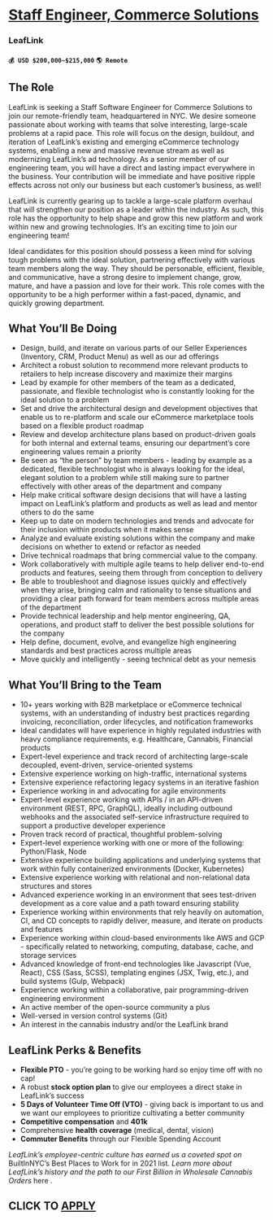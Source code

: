 # [Staff Engineer, Commerce Solutions](https://www.remotewlb.com/apply/staff-engineer-commerce-solutions-50901)  
### LeafLink  
#### `💰 USD $200,000~$215,000` `🌎 Remote`  

## **The Role**

LeafLink is seeking a Staff Software Engineer for Commerce Solutions to join our remote-friendly team, headquartered in NYC. We desire someone passionate about working with teams that solve interesting, large-scale problems at a rapid pace. This role will focus on the design, buildout, and iteration of LeafLink’s existing and emerging eCommerce technology systems, enabling a new and massive revenue stream as well as modernizing LeafLink’s ad technology. As a senior member of our engineering team, you will have a direct and lasting impact everywhere in the business. Your contribution will be immediate and have positive ripple effects across not only our business but each customer’s business, as well!

LeafLink is currently gearing up to tackle a large-scale platform overhaul that will strengthen our position as a leader within the industry. As such, this role has the opportunity to help shape and grow this new platform and work within new and growing technologies. It’s an exciting time to join our engineering team!

Ideal candidates for this position should possess a keen mind for solving tough problems with the ideal solution, partnering effectively with various team members along the way. They should be personable, efficient, flexible, and communicative, have a strong desire to implement change, grow, mature, and have a passion and love for their work. This role comes with the opportunity to be a high performer within a fast-paced, dynamic, and quickly growing department.

## **What You’ll Be Doing**

  * Design, build, and iterate on various parts of our Seller Experiences (Inventory, CRM, Product Menu) as well as our ad offerings
  * Architect a robust solution to recommend more relevant products to retailers to help increase discovery and maximize their margins
  * Lead by example for other members of the team as a dedicated, passionate, and flexible technologist who is constantly looking for the ideal solution to a problem
  * Set and drive the architectural design and development objectives that enable us to re-platform and scale our eCommerce marketplace tools based on a flexible product roadmap
  * Review and develop architecture plans based on product-driven goals for both internal and external teams, ensuring our department’s core engineering values remain a priority
  * Be seen as “the person” by team members - leading by example as a dedicated, flexible technologist who is always looking for the ideal, elegant solution to a problem while still making sure to partner effectively with other areas of the department and company
  * Help make critical software design decisions that will have a lasting impact on LeafLink’s platform and products as well as lead and mentor others to do the same
  * Keep up to date on modern technologies and trends and advocate for their inclusion within products when it makes sense
  * Analyze and evaluate existing solutions within the company and make decisions on whether to extend or refactor as needed
  * Drive technical roadmaps that bring commercial value to the company.
  * Work collaboratively with multiple agile teams to help deliver end-to-end products and features, seeing them through from conception to delivery
  * Be able to troubleshoot and diagnose issues quickly and effectively when they arise, bringing calm and rationality to tense situations and providing a clear path forward for team members across multiple areas of the department
  * Provide technical leadership and help mentor engineering, QA, operations, and product staff to deliver the best possible solutions for the company
  * Help define, document, evolve, and evangelize high engineering standards and best practices across multiple areas
  * Move quickly and intelligently - seeing technical debt as your nemesis

## **What You’ll Bring to the Team**

  * 10+ years working with B2B marketplace or eCommerce technical systems, with an understanding of industry best practices regarding invoicing, reconciliation, order lifecycles, and notification frameworks
  * Ideal candidates will have experience in highly regulated industries with heavy compliance requirements, e.g. Healthcare, Cannabis, Financial products 
  * Expert-level experience and track record of architecting large-scale decoupled, event-driven, service-oriented systems
  * Extensive experience working on high-traffic, international systems
  * Extensive experience refactoring legacy systems in an iterative fashion
  * Experience working in and advocating for agile environments
  * Expert-level experience working with APIs / in an API-driven environment (REST, RPC, GraphQL), ideally including outbound webhooks and the associated self-service infrastructure required to support a productive developer experience
  * Proven track record of practical, thoughtful problem-solving
  * Expert-level experience working with one or more of the following: Python/Flask, Node
  * Extensive experience building applications and underlying systems that work within fully containerized environments (Docker, Kubernetes)
  * Extensive experience working with relational and non-relational data structures and stores
  * Advanced experience working in an environment that sees test-driven development as a core value and a path toward ensuring stability
  * Experience working within environments that rely heavily on automation, CI, and CD concepts to rapidly deliver, measure, and iterate on products and features
  * Experience working within cloud-based environments like AWS and GCP - specifically related to networking, computing, database, cache, and storage services
  * Advanced knowledge of front-end technologies like Javascript (Vue, React), CSS (Sass, SCSS), templating engines (JSX, Twig, etc.), and build systems (Gulp, Webpack)
  * Experience working within a collaborative, pair programming-driven engineering environment
  * An active member of the open-source community a plus
  * Well-versed in version control systems (Git)
  * An interest in the cannabis industry and/or the LeafLink brand

## **LeafLink Perks & Benefits**

  * **Flexible PTO** \- you’re going to be working hard so enjoy time off with no cap!
  * A robust **stock option plan** to give our employees a direct stake in LeafLink’s success
  * **5 Days of Volunteer Time Off (VTO)** \- giving back is important to us and we want our employees to prioritize cultivating a better community
  * **Competitive compensation** and **401k**
  * Comprehensive **health** **coverage** (medical, dental, vision)
  * **Commuter Benefits** through our Flexible Spending Account

_LeafLink’s employee-centric culture has earned us a coveted spot on_ BuiltInNYC’s Best Places to Work for in 2021 list. _Learn more about LeafLink’s history and the path to our First Billion in Wholesale Cannabis Orders_ here _._

  
## CLICK TO [APPLY](https://www.remotewlb.com/apply/staff-engineer-commerce-solutions-50901)

